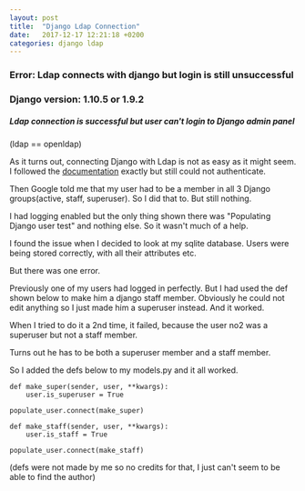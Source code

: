 ```yaml
---
layout: post
title:  "Django Ldap Connection"
date:   2017-12-17 12:21:18 +0200
categories: django ldap
---
```



### Error: Ldap connects with django but login is still unsuccessful
### Django version: 1.10.5 or 1.9.2

##### Ldap connection is successful but user can't login to Django admin panel

(ldap == openldap)

As it turns out, connecting Django with Ldap is not as easy as it might seem.
I followed the [documentation](https://pythonhosted.org/django-auth-ldap/index.html) exactly but still could not authenticate.

Then Google told me that my user had to be a member in all 3 Django groups(active, staff, superuser).
So I did that to.
But still nothing.

I had logging enabled but the only thing shown there was "Populating Django user test" and nothing else. So it wasn't much of a help.

I found the issue when I decided to look at my sqlite database. 
Users were being stored correctly, with all their attributes etc. 

But there was one error.

Previously one of my users had logged in perfectly. But I had used the def shown below to make him a django staff member.
Obviously he could not edit anything so I just made him a superuser instead. And it worked. 

When I tried to do it a 2nd time, it failed, because the user no2 was a superuser but not a staff member. 

Turns out he has to be both a superuser member and a staff member.

So I added the defs below to my models.py and it all worked.

```
def make_super(sender, user, **kwargs): 
    user.is_superuser = True 

populate_user.connect(make_super)
```

```
def make_staff(sender, user, **kwargs):
    user.is_staff = True

populate_user.connect(make_staff)
```
(defs were not made by me so no credits for that, I just can't seem to be able to find the author)

